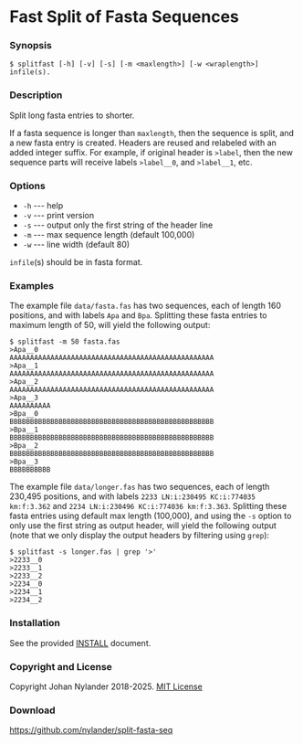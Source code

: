 # Fast Split of Fasta Sequences

### Synopsis

    $ splitfast [-h] [-v] [-s] [-m <maxlength>] [-w <wraplength>] infile(s).

### Description

Split long fasta entries to shorter.

If a fasta sequence is longer than `maxlength`, then the sequence is split, and
a new fasta entry is created. Headers are reused and relabeled with an added
integer suffix. For example, if original header is `>label`, then the new
sequence parts will receive labels `>label__0`, and `>label__1`, etc.

### Options

- `-h` --- help
- `-v` --- print version
- `-s` --- output only the first string of the header line
- `-m` --- max sequence length (default 100,000)
- `-w` --- line width (default 80)

`infile`(s) should be in fasta format.

### Examples

The example file `data/fasta.fas` has two sequences, each of length 160
positions, and with labels `Apa` and `Bpa`. Splitting these fasta entries to
maximum length of 50, will yield the following output:

    $ splitfast -m 50 fasta.fas
    >Apa__0
    AAAAAAAAAAAAAAAAAAAAAAAAAAAAAAAAAAAAAAAAAAAAAAAAAA
    >Apa__1
    AAAAAAAAAAAAAAAAAAAAAAAAAAAAAAAAAAAAAAAAAAAAAAAAAA
    >Apa__2
    AAAAAAAAAAAAAAAAAAAAAAAAAAAAAAAAAAAAAAAAAAAAAAAAAA
    >Apa__3
    AAAAAAAAAA
    >Bpa__0
    BBBBBBBBBBBBBBBBBBBBBBBBBBBBBBBBBBBBBBBBBBBBBBBBBB
    >Bpa__1
    BBBBBBBBBBBBBBBBBBBBBBBBBBBBBBBBBBBBBBBBBBBBBBBBBB
    >Bpa__2
    BBBBBBBBBBBBBBBBBBBBBBBBBBBBBBBBBBBBBBBBBBBBBBBBBB
    >Bpa__3
    BBBBBBBBBB

The example file `data/longer.fas` has two sequences, each of length 230,495
positions, and with labels `2233 LN:i:230495 KC:i:774035 km:f:3.362` and `2234
LN:i:230496 KC:i:774036 km:f:3.363`. Splitting these fasta entries using
default max length (100,000), and using the `-s` option to only use the first
string as output header, will yield the following output (note that we only
display the output headers by filtering using `grep`):

    $ splitfast -s longer.fas | grep '>'
    >2233__0
    >2233__1
    >2233__2
    >2234__0
    >2234__1
    >2234__2

### Installation

See the provided [INSTALL](src/INSTALL) document.

### Copyright and License

Copyright Johan Nylander 2018-2025. [MIT License](LICENSE)

### Download

<https://github.com/nylander/split-fasta-seq>

